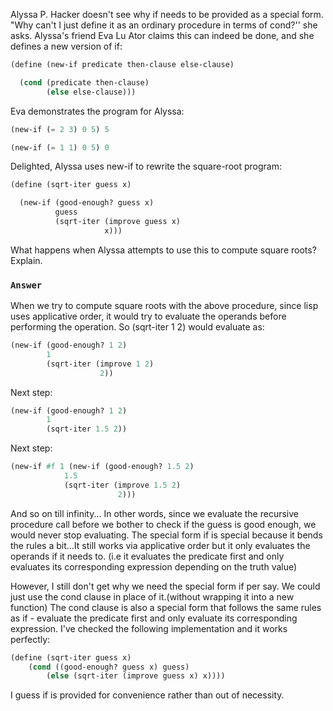Alyssa P. Hacker doesn't see why if needs to be provided as a special form. "Why can't I just define it as an ordinary procedure in terms of cond?'' she asks. Alyssa's friend Eva Lu Ator claims this can indeed be done, and she defines a new version of if:

```scheme
(define (new-if predicate then-clause else-clause)

  (cond (predicate then-clause)
        (else else-clause)))
```
Eva demonstrates the program for Alyssa:
```scheme
(new-if (= 2 3) 0 5) 5

(new-if (= 1 1) 0 5) 0
```
Delighted, Alyssa uses new-if to rewrite the square-root program:
```scheme
(define (sqrt-iter guess x)

  (new-if (good-enough? guess x)
          guess
          (sqrt-iter (improve guess x)
                     x)))
```
What happens when Alyssa attempts to use this to compute square roots? Explain.

### `Answer`
When we try to compute square roots with the above procedure, since lisp uses applicative order, it would try to evaluate the operands before performing the operation. So (sqrt-iter 1 2) would evaluate as:
```scheme
(new-if (good-enough? 1 2)
        1
        (sqrt-iter (improve 1 2)
                    2))
```
Next step:
```scheme
(new-if (good-enough? 1 2)
        1
        (sqrt-iter 1.5 2))
```
Next step:
```scheme
(new-if #f 1 (new-if (good-enough? 1.5 2)
            1.5
            (sqrt-iter (improve 1.5 2)
                        2)))
```
And so on till infinity...
In other words, since we evaluate the recursive procedure call before we bother to check if the guess is good enough, we would never stop evaluating.
The special form if is special because it bends the rules a bit...It still works via applicative order but it only evaluates the operands if it needs to. (i.e it evaluates the predicate first and only evaluates its corresponding expression depending on the truth value)

However, I still don't get why we need the special form if per say. We could just use the cond clause in place of it.(without wrapping it into a new function)
The cond clause is also a special form that follows the same rules as if - evaluate the predicate first and only evaluate its corresponding expression. I've checked the following implementation and it works perfectly:
```scheme
(define (sqrt-iter guess x)
    (cond ((good-enough? guess x) guess)
        (else (sqrt-iter (improve guess x) x))))
```
I guess if is provided for convenience rather than out of necessity.